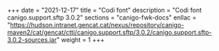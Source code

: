 +++
date        = "2021-12-17"
title       = "Codi font"
description = "Codi font canigo.support.sftp 3.0.2"
sections    = "canigo-fwk-docs"
enllac		= "https://hudson.intranet.gencat.cat/nexus/repository/canigo-maven2/cat/gencat/ctti/canigo.support.sftp/3.0.2/canigo.support.sftp-3.0.2-sources.jar"
weight		= 1
+++
